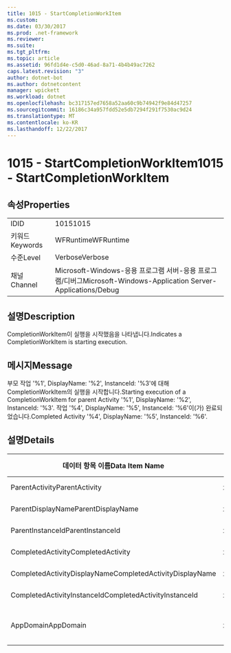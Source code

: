 ```yaml
---
title: 1015 - StartCompletionWorkItem
ms.custom: 
ms.date: 03/30/2017
ms.prod: .net-framework
ms.reviewer: 
ms.suite: 
ms.tgt_pltfrm: 
ms.topic: article
ms.assetid: 96fd1d4e-c5d0-46ad-8a71-4b4b49ac7262
caps.latest.revision: "3"
author: dotnet-bot
ms.author: dotnetcontent
manager: wpickett
ms.workload: dotnet
ms.openlocfilehash: bc317157ed7658a52aa60c9b74942f9e84d47257
ms.sourcegitcommit: 16186c34a957fdd52e5db7294f291f7530ac9d24
ms.translationtype: MT
ms.contentlocale: ko-KR
ms.lasthandoff: 12/22/2017
---
```

# <a name="1015---startcompletionworkitem"></a><span data-ttu-id="78c52-102">1015 - StartCompletionWorkItem</span><span class="sxs-lookup"><span data-stu-id="78c52-102">1015 - StartCompletionWorkItem</span></span>
## <a name="properties"></a><span data-ttu-id="78c52-103">속성</span><span class="sxs-lookup"><span data-stu-id="78c52-103">Properties</span></span>  
  
|||  
|-|-|  
|<span data-ttu-id="78c52-104">ID</span><span class="sxs-lookup"><span data-stu-id="78c52-104">ID</span></span>|<span data-ttu-id="78c52-105">1015</span><span class="sxs-lookup"><span data-stu-id="78c52-105">1015</span></span>|  
|<span data-ttu-id="78c52-106">키워드</span><span class="sxs-lookup"><span data-stu-id="78c52-106">Keywords</span></span>|<span data-ttu-id="78c52-107">WFRuntime</span><span class="sxs-lookup"><span data-stu-id="78c52-107">WFRuntime</span></span>|  
|<span data-ttu-id="78c52-108">수준</span><span class="sxs-lookup"><span data-stu-id="78c52-108">Level</span></span>|<span data-ttu-id="78c52-109">Verbose</span><span class="sxs-lookup"><span data-stu-id="78c52-109">Verbose</span></span>|  
|<span data-ttu-id="78c52-110">채널</span><span class="sxs-lookup"><span data-stu-id="78c52-110">Channel</span></span>|<span data-ttu-id="78c52-111">Microsoft-Windows-응용 프로그램 서버-응용 프로그램/디버그</span><span class="sxs-lookup"><span data-stu-id="78c52-111">Microsoft-Windows-Application Server-Applications/Debug</span></span>|  
  
## <a name="description"></a><span data-ttu-id="78c52-112">설명</span><span class="sxs-lookup"><span data-stu-id="78c52-112">Description</span></span>  
 <span data-ttu-id="78c52-113">CompletionWorkItem이 실행을 시작했음을 나타냅니다.</span><span class="sxs-lookup"><span data-stu-id="78c52-113">Indicates a CompletionWorkItem is starting execution.</span></span>  
  
## <a name="message"></a><span data-ttu-id="78c52-114">메시지</span><span class="sxs-lookup"><span data-stu-id="78c52-114">Message</span></span>  
 <span data-ttu-id="78c52-115">부모 작업 '%1', DisplayName: '%2', InstanceId: '%3'에 대해 CompletionWorkItem의 실행을 시작합니다.</span><span class="sxs-lookup"><span data-stu-id="78c52-115">Starting execution of a CompletionWorkItem for parent Activity '%1', DisplayName: '%2', InstanceId: '%3'.</span></span> <span data-ttu-id="78c52-116">작업 '%4', DisplayName: '%5', InstanceId: '%6'이(가) 완료되었습니다.</span><span class="sxs-lookup"><span data-stu-id="78c52-116">Completed Activity '%4', DisplayName: '%5', InstanceId: '%6'.</span></span>  
  
## <a name="details"></a><span data-ttu-id="78c52-117">설명</span><span class="sxs-lookup"><span data-stu-id="78c52-117">Details</span></span>  
  
|<span data-ttu-id="78c52-118">데이터 항목 이름</span><span class="sxs-lookup"><span data-stu-id="78c52-118">Data Item Name</span></span>|<span data-ttu-id="78c52-119">데이터 항목 형식</span><span class="sxs-lookup"><span data-stu-id="78c52-119">Data Item Type</span></span>|<span data-ttu-id="78c52-120">설명</span><span class="sxs-lookup"><span data-stu-id="78c52-120">Description</span></span>|  
|--------------------|--------------------|-----------------|  
|<span data-ttu-id="78c52-121">ParentActivity</span><span class="sxs-lookup"><span data-stu-id="78c52-121">ParentActivity</span></span>|<span data-ttu-id="78c52-122">xs:string</span><span class="sxs-lookup"><span data-stu-id="78c52-122">xs:string</span></span>|<span data-ttu-id="78c52-123">부모 작업의 형식 이름입니다.</span><span class="sxs-lookup"><span data-stu-id="78c52-123">The type name of the parent activity.</span></span>|  
|<span data-ttu-id="78c52-124">ParentDisplayName</span><span class="sxs-lookup"><span data-stu-id="78c52-124">ParentDisplayName</span></span>|<span data-ttu-id="78c52-125">xs:string</span><span class="sxs-lookup"><span data-stu-id="78c52-125">xs:string</span></span>|<span data-ttu-id="78c52-126">부모 작업의 표시 이름입니다.</span><span class="sxs-lookup"><span data-stu-id="78c52-126">The display name of the parent activity.</span></span>|  
|<span data-ttu-id="78c52-127">ParentInstanceId</span><span class="sxs-lookup"><span data-stu-id="78c52-127">ParentInstanceId</span></span>|<span data-ttu-id="78c52-128">xs:string</span><span class="sxs-lookup"><span data-stu-id="78c52-128">xs:string</span></span>|<span data-ttu-id="78c52-129">부모 작업의 인스턴스 ID입니다.</span><span class="sxs-lookup"><span data-stu-id="78c52-129">The instance id of the parent activity.</span></span>|  
|<span data-ttu-id="78c52-130">CompletedActivity</span><span class="sxs-lookup"><span data-stu-id="78c52-130">CompletedActivity</span></span>|<span data-ttu-id="78c52-131">xs:string</span><span class="sxs-lookup"><span data-stu-id="78c52-131">xs:string</span></span>|<span data-ttu-id="78c52-132">완료된 작업의 형식 이름입니다.</span><span class="sxs-lookup"><span data-stu-id="78c52-132">The type name of the completed activity.</span></span>|  
|<span data-ttu-id="78c52-133">CompletedActivityDisplayName</span><span class="sxs-lookup"><span data-stu-id="78c52-133">CompletedActivityDisplayName</span></span>|<span data-ttu-id="78c52-134">xs:string</span><span class="sxs-lookup"><span data-stu-id="78c52-134">xs:string</span></span>|<span data-ttu-id="78c52-135">완료된 작업의 표시 이름입니다.</span><span class="sxs-lookup"><span data-stu-id="78c52-135">The display name of the completed activity.</span></span>|  
|<span data-ttu-id="78c52-136">CompletedActivityInstanceId</span><span class="sxs-lookup"><span data-stu-id="78c52-136">CompletedActivityInstanceId</span></span>|<span data-ttu-id="78c52-137">xs:string</span><span class="sxs-lookup"><span data-stu-id="78c52-137">xs:string</span></span>|<span data-ttu-id="78c52-138">완료된 작업의 인스턴스 ID입니다.</span><span class="sxs-lookup"><span data-stu-id="78c52-138">The instance id of the completed activity.</span></span>|  
|<span data-ttu-id="78c52-139">AppDomain</span><span class="sxs-lookup"><span data-stu-id="78c52-139">AppDomain</span></span>|<span data-ttu-id="78c52-140">xs:string</span><span class="sxs-lookup"><span data-stu-id="78c52-140">xs:string</span></span>|<span data-ttu-id="78c52-141">AppDomain.CurrentDomain.FriendlyName에서 반환되는 문자열입니다.</span><span class="sxs-lookup"><span data-stu-id="78c52-141">The string returned by AppDomain.CurrentDomain.FriendlyName.</span></span>|

